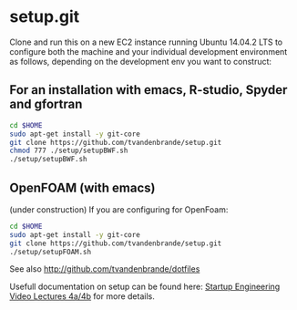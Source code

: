setup.git
=========
Clone and run this on a new EC2 instance running Ubuntu 14.04.2 LTS to
configure both the machine and your individual development environment as
follows, depending on the development env you want to construct:


For an installation with emacs, R-studio, Spyder and gfortran
--------

```sh
cd $HOME
sudo apt-get install -y git-core
git clone https://github.com/tvandenbrande/setup.git
chmod 777 ./setup/setupBWF.sh
./setup/setupBWF.sh   
```

OpenFOAM (with emacs)
--------
(under construction) If you are configuring for OpenFoam:

```sh
cd $HOME
sudo apt-get install -y git-core
git clone https://github.com/tvandenbrande/setup.git
./setup/setupFOAM.sh   
```


See also http://github.com/tvandenbrande/dotfiles 

Usefull documentation on setup can be found here: [Startup Engineering Video Lectures 4a/4b](https://class.coursera.org/startup-001/lecture/index)
for more details.





